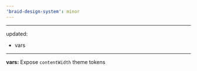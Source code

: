 ```yaml
---
'braid-design-system': minor
---
```


---
updated:
  - vars
---

**vars:** Expose `contentWidth` theme tokens
